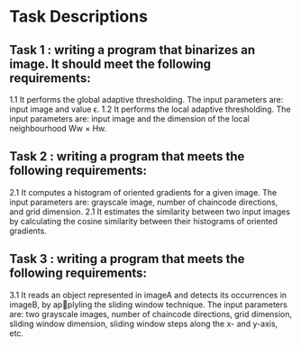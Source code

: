 # Task Descriptions

## Task 1 : writing a program that binarizes an image. It should meet the following requirements:
1.1 It performs the global adaptive thresholding. The input parameters are: input image and value ϵ.
1.2 It performs the local adaptive thresholding. The input parameters are: input image and the dimension of the local neighbourhood Ww × Hw.

## Task 2 : writing a program that meets the following requirements:
2.1 It computes a histogram of oriented gradients for a given image. The input parameters are: grayscale image, number of chaincode directions, and grid dimension.
2.1 It estimates the similarity between two input images by calculating the cosine similarity between their histograms of oriented gradients.

## Task 3 : writing a program that meets the following requirements:
3.1 It reads an object represented in imageA and detects its occurrences in imageB, by applyling the sliding window technique. The input parameters are: two grayscale images, number of chaincode directions, grid dimension, sliding window dimension, sliding window steps along the x- and y-axis, etc.
